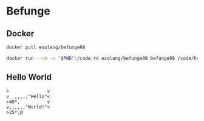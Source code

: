 # Befunge

## Docker
```bash
docker pull esolang/befunge98

docker run --rm -v "$PWD":/code:ro esolang/befunge98 befunge98 /code/hello.b98
```

## Hello World
```
>              v
v  ,,,,,"Hello"<
>48*,          v
v,,,,,,"World!"<
>25*,@
``` 